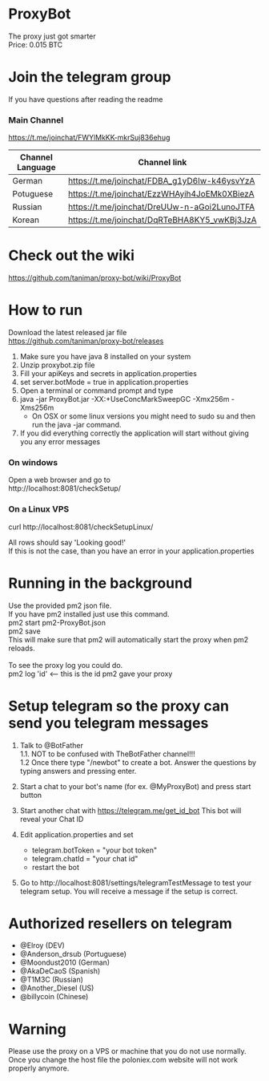 # ProxyBot
The proxy just got smarter  
Price: 0.015 BTC  
<br />
# Join the telegram group
If you have questions after reading the readme
### Main Channel
https://t.me/joinchat/FWYlMkKK-mkrSuj836ehug

|Channel Language   | Channel link                                  |
|-------------------|-----------------------------------------------|
|German             | https://t.me/joinchat/FDBA_g1yD6Iw-k46ysvYzA  |
|Potuguese          | https://t.me/joinchat/EzzWHAyih4JoEMk0XBiezA  |
|Russian            | https://t.me/joinchat/DreUUw-n-aGoi2LunoJTFA  |
|Korean             | https://t.me/joinchat/DqRTeBHA8KY5_vwKBj3JzA  |



# Check out the wiki
https://github.com/taniman/proxy-bot/wiki/ProxyBot  

# How to run
Download the latest released jar file  
https://github.com/taniman/proxy-bot/releases  

1. Make sure you have java 8 installed on your system
2. Unzip proxybot.zip file  
3. Fill your apiKeys and secrets in application.properties  
4. set server.botMode = true in application.properties
5. Open a terminal or command prompt and type  
6. java -jar ProxyBot.jar -XX:+UseConcMarkSweepGC -Xmx256m -Xms256m  
   * On OSX or some linux versions you might need to sudo su and then run the java -jar command.  
7. If you did everything correctly the application will start without giving you any error messages  

### On windows
Open a web browser and go to  
http://localhost:8081/checkSetup/

### On a Linux VPS
curl http://localhost:8081/checkSetupLinux/  

All rows should say 'Looking good!'  
If this is not the case, than you have an error in your application.properties  


# Running in the background
Use the provided pm2 json file.<br />
If you have pm2 installed just use this command.<br />
pm2 start pm2-ProxyBot.json <br />
pm2 save <br />
This will make sure that pm2 will automatically start the proxy when pm2 reloads. <br />
<br />
To see the proxy log you could do. <br />
pm2 log 'id' <-- this is the id pm2 gave your proxy

# Setup telegram so the proxy can send you telegram messages
1. Talk to @BotFather   
1.1. NOT to be confused with TheBotFather channel!!!  
1.2 Once there type "/newbot" to create a bot. Answer the questions by typing answers and pressing enter.  

2. Start a chat to your bot's name (for ex. @MyProxyBot) and press start button

3. Start another chat with https://telegram.me/get_id_bot This bot will reveal your Chat ID

4. Edit application.properties and set
    - telegram.botToken = "your bot token"
    - telegram.chatId = "your chat id"
    - restart the bot

5. Go to http://localhost:8081/settings/telegramTestMessage to test your telegram setup. You will receive a message if the setup is correct.

# Authorized resellers on telegram
  - @Elroy (DEV)
  - @Anderson_drsub (Portuguese)
  - @Moondust2010 (German)
  - @AkaDeCaoS (Spanish)
  - @T1M3C (Russian)
  - @Another_Diesel (US)  
  - @billycoin (Chinese)  

# Warning
Please use the proxy on a VPS or machine that you do not use normally. <br />
Once you change the host file the poloniex.com website will not work properly anymore. <br />
<br />

